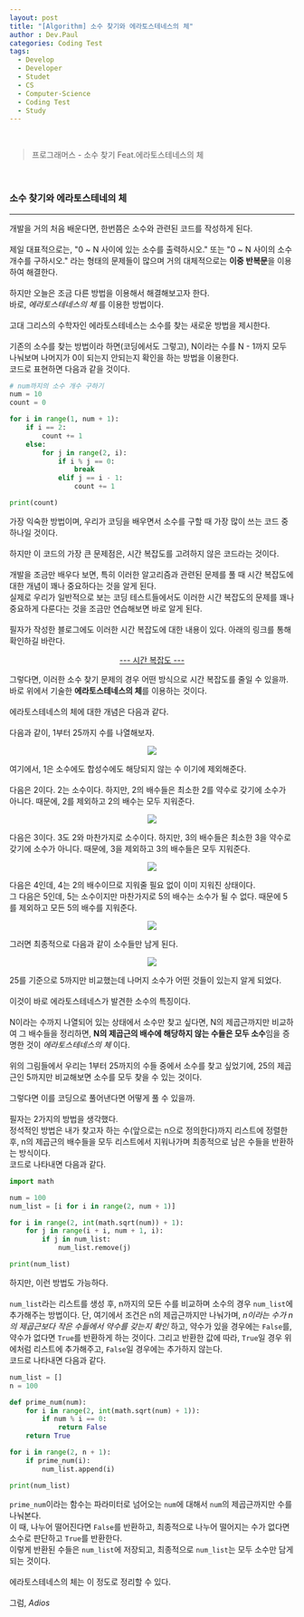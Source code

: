```yaml
---
layout: post
title: "[Algorithm] 소수 찾기와 에라토스테네스의 체"
author : Dev.Paul
categories: Coding Test
tags:
  - Develop
  - Developer
  - Studet
  - CS
  - Computer-Science
  - Coding Test
  - Study
---
```


<br>

> 프로그래머스 - 소수 찾기  Feat.에라토스테네스의 체

<br>
<h3>소수 찾기와 에라토스테네의 체</h3>
<hr>

개발을 거의 처음 배운다면, 한번쯤은 소수와 관련된 코드를 작성하게 된다.
<br><br>
제일 대표적으로는, "0 ~ N 사이에 있는 소수를 출력하시오." 또는 "0 ~ N 사이의 소수 개수를 구하시오." 라는 형태의 문제들이 많으며 거의 대체적으로는 **이중 반복문**을 이용하여 해결한다.
<br><br>
하지만 오늘은 조금 다른 방법을 이용해서 해결해보고자 한다.
<br>
바로, _에라토스테네스의 체_ 를 이용한 방법이다.
<br><br>
고대 그리스의 수학자인 에라토스테네스는 소수를 찾는 새로운 방법을 제시한다.
<br><br>
기존의 소수를 찾는 방법이라 하면(코딩에서도 그렇고), N이라는 수를 N - 1까지 모두 나눠보며 나머지가 0이 되는지 안되는지 확인을 하는 방법을 이용한다.
<br>
코드로 표현하면 다음과 같을 것이다.
```python
# num까지의 소수 개수 구하기
num = 10
count = 0

for i in range(1, num + 1):
    if i == 2:
        count += 1
    else:
        for j in range(2, i):
            if i % j == 0:
                break
            elif j == i - 1:
                count += 1

print(count)
```
가장 익숙한 방법이며, 우리가 코딩을 배우면서 소수를 구할 때 가장 많이 쓰는 코드 중 하나일 것이다.
<br><br>
하지만 이 코드의 가장 큰 문제점은, 시간 복잡도를 고려하지 않은 코드라는 것이다.
<br><br>
개발을 조금만 배우다 보면, 특히 이러한 알고리즘과 관련된 문제를 풀 때 시간 복잡도에 대한 개념이 꽤나 중요하다는 것을 알게 된다.
<br>
실제로 우리가 일반적으로 보는 코딩 테스트들에서도 이러한 시간 복잡도의 문제를 꽤나 중요하게 다룬다는 것을 조금만 연습해보면 바로 알게 된다.
<br><br>
필자가 작성한 블로그에도 이러한 시간 복잡도에 대한 내용이 있다. 아래의 링크를 통해 확인하길 바란다.

<p style="text-align: center" >
	<a  href="https://iiibreakeriii.github.io/Post9(CSPart1_3)" target="_blank"> --- 시간 복잡도 --- </a>
</p>

그렇다면, 이러한 소수 찾기 문제의 경우 어떤 방식으로 시간 복잡도를 줄일 수 있을까.
<br>
바로 위에서 기술한 **에라토스테네스의 체**를 이용하는 것이다.
<br><br>
에라토스테네스의 체에 대한 개념은 다음과 같다.
<br><br>
다음과 같이, 1부터 25까지 수를 나열해보자.

<p  align="center">
	<img src="https://github.com/IIIBreakeRIII/IIIBreakeRIII.github.io/assets/89850286/d2619108-556c-4885-9261-660219c9e325">
</p>

여기에서, 1은 소수에도 합성수에도 해당되지 않는 수 이기에 제외해준다.
<br><br>
다음은 2이다. 2는 소수이다. 하지만, 2의 배수들은 최소한 2를 약수로 갖기에 소수가 아니다. 때문에, 2를 제외하고 2의 배수는 모두 지워준다.

<p  align="center">
	<img src="https://github.com/IIIBreakeRIII/IIIBreakeRIII.github.io/assets/89850286/e97ca3aa-7d14-4913-9bc7-af1f577093c5">
</p>

다음은 3이다. 3도 2와 마찬가지로 소수이다. 하지만, 3의 배수들은 최소한 3을 약수로 갖기에 소수가 아니다. 때문에, 3을 제외하고 3의 배수들은 모두 지워준다.

<p  align="center">
	<img src="https://github.com/IIIBreakeRIII/IIIBreakeRIII.github.io/assets/89850286/8c9c754a-ad34-42ae-a347-2bee776e5daa">
</p>

다음은 4인데, 4는 2의 배수이므로 지워줄 필요 없이 이미 지워진 상태이다.
<br>
그 다음은 5인데, 5는 소수이지만 마찬가지로 5의 배수는 소수가 될 수 없다. 때문에 5를 제외하고 모든 5의 배수를 지워준다.

<p  align="center">
	<img src="https://github.com/IIIBreakeRIII/IIIBreakeRIII.github.io/assets/89850286/77ddcded-042a-4f0a-9afd-2c78985557c7">
</p>

그러면 최종적으로 다음과 같이 소수들만 남게 된다.

<p  align="center">
	<img src="https://github.com/IIIBreakeRIII/IIIBreakeRIII.github.io/assets/89850286/1f26293c-572a-4e7f-8e63-f8e4ff4df336">
</p>

25를 기준으로 5까지만 비교했는데 나머지 소수가 어떤 것들이 있는지 알게 되었다.
<br><br>
이것이 바로 에라토스테네스가 발견한 소수의 특징이다.
<br><br>
N이라는 수까지 나열되어 있는 상태에서 소수만 찾고 싶다면, N의 제곱근까지만 비교하여 그 배수들을 정리하면, **N의 제곱근의 배수에 해당하지 않는 수들은 모두 소수**임을 증명한 것이 _에라토스테네스의 체_ 이다.
<br><br>
위의 그림들에서 우리는 1부터 25까지의 수들 중에서 소수를 찾고 싶었기에, 25의 제곱근인 5까지만 비교해보면 소수를 모두 찾을 수 있는 것이다.
<br><br>
그렇다면 이를 코딩으로 풀어낸다면 어떻게 풀 수 있을까.
<br><br>
필자는 2가지의 방법을 생각했다.
<br>
정석적인 방법은 내가 찾고자 하는 수(앞으로는 n으로 정의한다)까지 리스트에 정렬한 후, n의 제곱근의 배수들을 모두 리스트에서 지워나가며 최종적으로 남은 수들을 반환하는 방식이다.
<br>
코드로 나타내면 다음과 같다.
```python
import math

num = 100
num_list = [i for i in range(2, num + 1)]

for i in range(2, int(math.sqrt(num)) + 1):
    for j in range(i + i, num + 1, i):
        if j in num_list:
            num_list.remove(j)

print(num_list)
```
하지만, 이런 방법도 가능하다.
<br><br>
`num_list`라는 리스트를 생성 후, n까지의 모든 수를 비교하며 소수의 경우 `num_list`에 추가해주는 방법이다. 단, 여기에서 조건은 n의 제곱근까지만 나눠가며, _n이라는 수가 n의 제곱근보다 작은 수들에서 약수를 갖는지 확인_ 하고, 약수가 있을 경우에는 `False`를, 약수가 없다면 `True`를 반환하게 하는 것이다. 그리고 반환한 값에 따라, `True`일 경우 위에처럼 리스트에 추가해주고, `False`일 경우에는 추가하지 않는다.
<br>
코드로 나타내면 다음과 같다.
```python
num_list = []
n = 100

def prime_num(num):
    for i in range(2, int(math.sqrt(num) + 1)):
        if num % i == 0:
            return False
    return True

for i in range(2, n + 1):
    if prime_num(i):
        num_list.append(i)

print(num_list)
```
`prime_num`이라는 함수는 파라미터로 넘어오는 `num`에 대해서 `num`의 제곱근까지만 수를 나눠본다.
<br>
이 때, 나누어 떨어진다면 `False`를 반환하고, 최종적으로 나누어 떨어지는 수가 없다면 소수로 판단하고 `True`를 반환한다.
<br>
이렇게 반환된 수들은 `num_list`에 저장되고, 최종적으로 `num_list`는 모두 소수만 담게 되는 것이다.
<br><br>
에라토스테네스의 체는 이 정도로 정리할 수 있다.
<br><br>
그럼, _Adios_